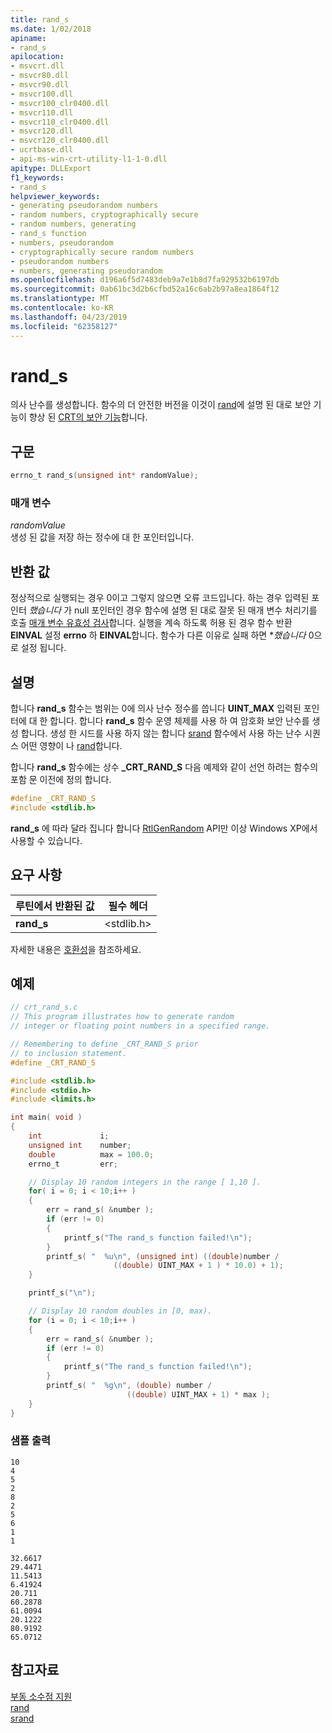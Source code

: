 ```yaml
---
title: rand_s
ms.date: 1/02/2018
apiname:
- rand_s
apilocation:
- msvcrt.dll
- msvcr80.dll
- msvcr90.dll
- msvcr100.dll
- msvcr100_clr0400.dll
- msvcr110.dll
- msvcr110_clr0400.dll
- msvcr120.dll
- msvcr120_clr0400.dll
- ucrtbase.dll
- api-ms-win-crt-utility-l1-1-0.dll
apitype: DLLExport
f1_keywords:
- rand_s
helpviewer_keywords:
- generating pseudorandom numbers
- random numbers, cryptographically secure
- random numbers, generating
- rand_s function
- numbers, pseudorandom
- cryptographically secure random numbers
- pseudorandom numbers
- numbers, generating pseudorandom
ms.openlocfilehash: d196a6f5d7483deb9a7e1b8d7fa929532b6197db
ms.sourcegitcommit: 0ab61bc3d2b6cfbd52a16c6ab2b97a8ea1864f12
ms.translationtype: MT
ms.contentlocale: ko-KR
ms.lasthandoff: 04/23/2019
ms.locfileid: "62358127"
---
```

# <a name="rands"></a>rand_s

의사 난수를 생성합니다. 함수의 더 안전한 버전을 이것이 [rand](rand.md)에 설명 된 대로 보안 기능이 향상 된 [CRT의 보안 기능](../../c-runtime-library/security-features-in-the-crt.md)합니다.

## <a name="syntax"></a>구문

```C
errno_t rand_s(unsigned int* randomValue);
```

### <a name="parameters"></a>매개 변수

*randomValue*<br/>
생성 된 값을 저장 하는 정수에 대 한 포인터입니다.

## <a name="return-value"></a>반환 값

정상적으로 실행되는 경우 0이고 그렇지 않으면 오류 코드입니다. 하는 경우 입력된 포인터 _했습니다_ 가 null 포인터인 경우 함수에 설명 된 대로 잘못 된 매개 변수 처리기를 호출 [매개 변수 유효성 검사](../../c-runtime-library/parameter-validation.md)합니다. 실행을 계속 하도록 허용 된 경우 함수 반환 **EINVAL** 설정 **errno** 하 **EINVAL**합니다. 함수가 다른 이유로 실패 하면 *_했습니다_ 0으로 설정 됩니다.

## <a name="remarks"></a>설명

합니다 **rand_s** 함수는 범위는 0에 의사 난수 정수를 씁니다 **UINT_MAX** 입력된 포인터에 대 한 합니다. 합니다 **rand_s** 함수 운영 체제를 사용 하 여 암호화 보안 난수를 생성 합니다. 생성 한 시드를 사용 하지 않는 합니다 [srand](srand.md) 함수에서 사용 하는 난수 시퀀스 어떤 영향이 나 [rand](rand.md)합니다.

합니다 **rand_s** 함수에는 상수 **_CRT_RAND_S** 다음 예제와 같이 선언 하려는 함수의 포함 문 이전에 정의 합니다.

```C
#define _CRT_RAND_S
#include <stdlib.h>
```

**rand_s** 에 따라 달라 집니다 합니다 [RtlGenRandom](/windows/desktop/api/ntsecapi/nf-ntsecapi-rtlgenrandom) API만 이상 Windows XP에서 사용할 수 있습니다.

## <a name="requirements"></a>요구 사항

|루틴에서 반환된 값|필수 헤더|
|-------------|---------------------|
|**rand_s**|\<stdlib.h>|

자세한 내용은 [호환성](../../c-runtime-library/compatibility.md)을 참조하세요.

## <a name="example"></a>예제

```C
// crt_rand_s.c
// This program illustrates how to generate random
// integer or floating point numbers in a specified range.

// Remembering to define _CRT_RAND_S prior
// to inclusion statement.
#define _CRT_RAND_S

#include <stdlib.h>
#include <stdio.h>
#include <limits.h>

int main( void )
{
    int             i;
    unsigned int    number;
    double          max = 100.0;
    errno_t         err;

    // Display 10 random integers in the range [ 1,10 ].
    for( i = 0; i < 10;i++ )
    {
        err = rand_s( &number );
        if (err != 0)
        {
            printf_s("The rand_s function failed!\n");
        }
        printf_s( "  %u\n", (unsigned int) ((double)number /
                       ((double) UINT_MAX + 1 ) * 10.0) + 1);
    }

    printf_s("\n");

    // Display 10 random doubles in [0, max).
    for (i = 0; i < 10;i++ )
    {
        err = rand_s( &number );
        if (err != 0)
        {
            printf_s("The rand_s function failed!\n");
        }
        printf_s( "  %g\n", (double) number /
                          ((double) UINT_MAX + 1) * max );
    }
}
```

### <a name="sample-output"></a>샘플 출력

```Output
10
4
5
2
8
2
5
6
1
1

32.6617
29.4471
11.5413
6.41924
20.711
60.2878
61.0094
20.1222
80.9192
65.0712
```

## <a name="see-also"></a>참고자료

[부동 소수점 지원](../../c-runtime-library/floating-point-support.md)<br/>
[rand](rand.md)<br/>
[srand](srand.md)<br/>

